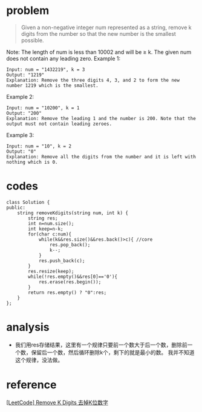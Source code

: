 # problem
>Given a non-negative integer num represented as a string, remove k digits from the number so that the new number is the smallest possible.

Note:
The length of num is less than 10002 and will be ≥ k.
The given num does not contain any leading zero.
Example 1:
```
Input: num = "1432219", k = 3
Output: "1219"
Explanation: Remove the three digits 4, 3, and 2 to form the new number 1219 which is the smallest.
```
Example 2:
```
Input: num = "10200", k = 1
Output: "200"
Explanation: Remove the leading 1 and the number is 200. Note that the output must not contain leading zeroes.
```
Example 3:
```
Input: num = "10", k = 2
Output: "0"
Explanation: Remove all the digits from the number and it is left with nothing which is 0.
```

# codes
```
class Solution {
public:
    string removeKdigits(string num, int k) {
        string res;
        int n=num.size();
        int keep=n-k;
        for(char c:num){
            while(k&&res.size()&&res.back()>c){ //core 
                res.pop_back();
                k--;
            }
            res.push_back(c);
        }
        res.resize(keep);
        while(!res.empty()&&res[0]=='0'){
            res.erase(res.begin());
        }
        return res.empty() ? "0":res;
    }
};
```

# analysis
- 我们用res存储结果，这里有一个规律只要前一个数大于后一个数，删除前一个数，保留后一个数，然后循环删除k个，剩下的就是最小的数。
我并不知道这个规律，没法做。


# reference
[[LeetCode] Remove K Digits 去掉K位数字][1]

[1]: http://www.cnblogs.com/grandyang/p/5883736.html